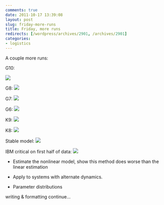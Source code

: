 ```yaml
---
comments: true
date: 2011-10-17 13:39:08
layout: post
slug: friday-more-runs
title: Friday, more runs
redirects: [/wordpress/archives/2901, /archives/2901]
categories:
- logistics
---
```


A couple more runs:

G10:

![]( http://farm7.staticflickr.com/6044/6243871675_7d491ceda2_o.png )

G8:
![]( http://farm7.staticflickr.com/6055/6247535358_8074f6ea87_o.png )

G7:
![]( http://farm7.staticflickr.com/6155/6247407000_d0b32cc52b_o.png )

G6:
![]( http://farm7.staticflickr.com/6114/6244395206_5524489815_o.png )

K9:
![]( http://farm7.staticflickr.com/6032/6246861765_73a54e65dd_o.png )

K8:
![]( http://farm7.staticflickr.com/6096/6246858279_1cf2350980_o.png )


Stable model:
![]( http://farm7.staticflickr.com/6174/6247453182_3d67915c81_o.png )


IBM critical on first half of data:
![]( http://farm7.staticflickr.com/6179/6246814345_f05d594959_o.png )




	
  * Estimate the nonlinear model, show this method does worse than the linear estimation

	
  * Apply to systems with alternate dynamics.

	
  * Parameter distributions




writing & formatting continue...
